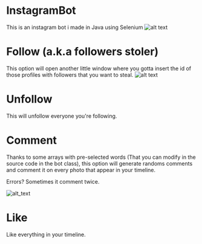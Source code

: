 # InstagramBot
This is an instagram bot i made in Java using Selenium
![alt text](https://k50.kn3.net/5/7/0/C/7/5/D4A.jpg)

# Follow (a.k.a followers stoler)

This option will open another little window where you gotta insert the id of those profiles with followers that you want to steal.
![alt text](https://k50.kn3.net/D/3/6/2/7/2/695.gif)

# Unfollow

This will unfollow everyone you're following.

# Comment

Thanks to some arrays with pre-selected words (That you can modify in the source code in the bot class), this option will generate randoms comments and comment it on every photo that appear in your timeline.

Errors? Sometimes it comment twice.

![alt_text](https://k50.kn3.net/0/2/8/B/7/6/87D.png)

# Like

Like everything in your timeline.
